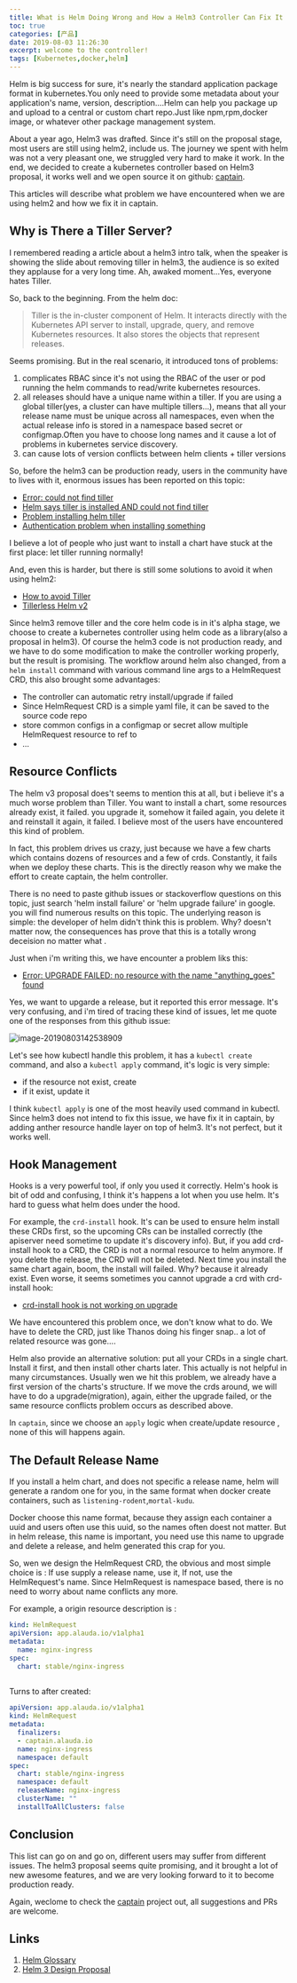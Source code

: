 ```yaml
---
title: What is Helm Doing Wrong and How a Helm3 Controller Can Fix It
toc: true
categories: [产品]
date: 2019-08-03 11:26:30
excerpt: welcome to the controller!
tags: [Kubernetes,docker,helm]
---
```


Helm is big success for sure, it's nearly the standard application package format in kubernetes.You only need to provide some metadata about  your application's name, version, description….Helm can help you package up and upload to a central or custom chart repo.Just like npm,rpm,docker image, or whatever other package management system.

About a year ago, Helm3 was drafted. Since it's still on the proposal stage, most users are still using helm2, include us. The journey we spent with helm was not a very pleasant one, we struggled very hard to make it work. In the end, we decided to create a kubernetes controller based on Helm3 proposal, it works well and we open source it on github: [captain](https://github.com/alauda/captain).

This articles will describe what problem we have encountered when we are using helm2 and how we fix it in captain.



## Why is There a Tiller Server?

I remembered reading a article about a helm3 intro talk, when the speaker is showing the slide about removing tiller in helm3, the audience is so exited they applause for a very long time. Ah, awaked moment...Yes, everyone hates Tiller.

So, back to the beginning. From the helm doc:

> Tiller is the in-cluster component of Helm. It interacts directly with the Kubernetes API server to install, upgrade, query, and remove Kubernetes resources. It also stores the objects that represent releases.

Seems promising. But in the real scenario, it introduced tons of problems:

1. complicates RBAC since it's not using the RBAC of the user or pod running the helm commands to read/write kubernetes resources.
2. all releases should have a unique name within a tiller.  If you are using a global tiller(yes, a cluster can have multiple tillers...), means that all your release name must be unique across all namespaces, even when the actual release info is stored in a namespace based secret or configmap.Often you have to choose long names and it cause a lot of problems in kubernetes service discovery.
3. can cause lots of version conflicts between helm clients + tiller versions

So, before the helm3 can be production ready, users in the community have  to lives with it, enormous issues has been reported on this topic:

* [Error: could not find tiller](https://github.com/helm/helm/issues/5105)
* [Helm says tiller is installed AND could not find tiller](https://github.com/helm/helm/issues/4685)
* [Problem installing helm tiller](https://gitlab.com/gitlab-org/gitlab-ee/issues/11725)
* [Authentication problem when installing something](https://github.com/helm/helm/issues/5389)

I believe a lot of people who just want to install a chart have stuck at the first place: let tiller running normally!

And, even this is harder, but there is still some solutions to avoid it when using helm2:

* [How to avoid Tiller](https://jenkins-x.io/news/helm-without-tiller/)
* [Tillerless Helm v2](https://rimusz.net/tillerless-helm)



Since helm3 remove tiller and the core helm code is in it's alpha stage, we choose to create a kubernetes controller using helm code as a library(also a proposal in helm3). Of course the helm3 code is not production ready, and we have to do some modification to make the controller working properly, but the result is promising. The workflow around helm also changed, from a `helm install` command with various command line args to a HelmRequest CRD, this also brought some advantages:

* The controller can automatic retry install/upgrade if failed
* Since  HelmRequest CRD  is a simple yaml file, it can be saved to the source code repo
* store common configs in a configmap or secret allow multiple HelmRequest resource to ref to
* ...



## Resource Conflicts

The helm v3 proposal does't seems to  mention this at all, but i believe it's a much worse problem than Tiller. You want to install a chart, some resources already exist, it failed. you upgrade it, somehow it failed again, you delete it and reinstall it again, it failed. I believe most of the users have encountered this kind of problem. 

In fact, this problem drives us crazy, just because we have a few charts  which contains dozens of resources and a few of  crds. Constantly, it fails when we deploy these charts. This is the directly reason why we make the effort to create captain, the helm controller.

There is no need to paste github issues or stackoverflow questions on this topic, just search 'helm install failure' or 'helm upgrade failure' in google. you will find numerous results on this topic. The underlying reason is simple: the developer of helm didn't think this is problem. Why? doesn't matter now,  the consequences has prove that this is a totally wrong deceision no matter what .

Just when i'm writing this, we have encounter a problem liks this:

* [Error: UPGRADE FAILED: no resource with the name "anything_goes" found](https://github.com/helm/helm/issues/3275)

Yes, we want to upgarde a release, but it reported this error message. It's very confusing, and i'm tired of tracing these kind of  issues, let me  quote one  of the responses from this github issue:

![image-20190803142538909](/images/helm/rc.png)

Let's see how kubectl handle this problem, it has a `kubectl create` command, and also a `kubectl apply` command, it's logic is very simple:

* if the resource not exist, create
* if it exist, update it 

I think `kubectl apply` is one of the most heavily used command in kubectl. Since helm3 does not intend to fix this issue, we have fix it in captain, by adding anther resource handle layer on top of helm3. It's not perfect, but it works well.



## Hook Management

Hooks is a very powerful tool, if only you used it correctly. Helm's hook is bit of odd and confusing, I think it's happens a lot when you use helm. It's hard to guess what helm does under the hood.

For example, the `crd-install` hook. It's can be used to ensure helm install these CRDs first, so the upcoming CRs can be installed correctly (the apiserver need sometime to update it's discovery info). But, if you add crd-install hook to a CRD, the CRD is not a normal resource to helm anymore. If you delete the release, the CRD will not be deleted. Next time you install the same chart again, boom, the install will failed. Why? because it already exist. Even worse, it seems sometimes you cannot upgrade a crd with crd-install hook:

* [crd-install hook is not working on upgrade](https://github.com/helm/helm/issues/4697)

We have encountered this problem once, we don't know what to do. We have to delete the CRD, just like Thanos doing his finger snap.. a lot of related resource was gone….



Helm also provide an alternative solution: put all your CRDs in a single chart. Install it first, and then install other charts later. This actually is not helpful in many circumstances. Usually wen we hit this problem, we already have a first version of the charts's structure. If we move the crds around, we will have to do a upgrade(migration), again, either the upgrade failed, or the same resource conflicts problem occurs as described above.

In `captain`, since we choose an `apply` logic when create/update resource , none of this will happens again.



## The Default Release Name

If you install a helm chart, and does not specific a release name, helm will generate a random one for you, in the same format when docker create containers, such as `listening-rodent`,`mortal-kudu`.



Docker choose this name format, because they assign each container a uuid and users often use this uuid, so the names often doest not matter. But in helm release, this name is important, you need use this name to upgrade and delete a release, and helm generated this crap for you.



So, wen we design the HelmRequest CRD, the obvious and most simple choice is : If use supply a release name, use it, If not, use the HelmRequest's name. Since HelmRequest is namespace based, there is no need to worry about name conflicts any more.

For example, a origin resource description is :

```yaml
kind: HelmRequest
apiVersion: app.alauda.io/v1alpha1
metadata:
  name: nginx-ingress
spec:
  chart: stable/nginx-ingress
  
```

Turns to after created:

```yaml
apiVersion: app.alauda.io/v1alpha1
kind: HelmRequest
metadata:
  finalizers:
  - captain.alauda.io
  name: nginx-ingress
  namespace: default
spec:
  chart: stable/nginx-ingress
  namespace: default
  releaseName: nginx-ingress
  clusterName: ""
  installToAllClusters: false

```



## Conclusion

This list can go on and go on, different users may suffer from different issues. The helm3 proposal seems quite promising, and it brought a lot of new awesome features, and we are very looking forward to it to become production ready.

Again, weclome to check the [captain](https://github.com/alauda/captain) project out, all suggestions and PRs are welcome.

## Links

1. [Helm Glossary](https://helm.sh/docs/glossary/)
2. [Helm 3 Design Proposal](https://github.com/helm/community/blob/master/helm-v3/000-helm-v3.md)







